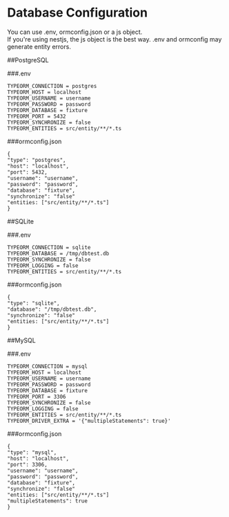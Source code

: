 Database Configuration
==========
You can use .env, ormconfig.json or a js object.    
If you're using nestjs, the js object is the best way. .env and ormconfig may generate entity errors. 

##PostgreSQL

###.env

```
TYPEORM_CONNECTION = postgres
TYPEORM_HOST = localhost
TYPEORM_USERNAME = username
TYPEORM_PASSWORD = password
TYPEORM_DATABASE = fixture
TYPEORM_PORT = 5432
TYPEORM_SYNCHRONIZE = false
TYPEORM_ENTITIES = src/entity/**/*.ts
```

###ormconfig.json

```
{
"type": "postgres",
"host": "localhost",
"port": 5432,
"username": "username",
"password": "password",
"database": "fixture",
"synchronize": "false"
"entities: ["src/entity/**/*.ts"]
}
```

##SQLite

###.env

```
TYPEORM_CONNECTION = sqlite
TYPEORM_DATABASE = /tmp/dbtest.db
TYPEORM_SYNCHRONIZE = false
TYPEORM_LOGGING = false
TYPEORM_ENTITIES = src/entity/**/*.ts
```

###ormconfig.json
```
{
"type": "sqlite",
"database": "/tmp/dbtest.db",
"synchronize": "false"
"entities: ["src/entity/**/*.ts"]
}
```


##MySQL

###.env

```
TYPEORM_CONNECTION = mysql
TYPEORM_HOST = localhost
TYPEORM_USERNAME = username
TYPEORM_PASSWORD = password
TYPEORM_DATABASE = fixture
TYPEORM_PORT = 3306
TYPEORM_SYNCHRONIZE = false
TYPEORM_LOGGING = false
TYPEORM_ENTITIES = src/entity/**/*.ts
TYPEORM_DRIVER_EXTRA = '{"multipleStatements": true}'
```

###ormconfig.json

```
{
"type": "mysql",
"host": "localhost",
"port": 3306,
"username": "username",
"password": "password",
"database": "fixture",
"synchronize": "false"
"entities: ["src/entity/**/*.ts"]
"multipleStatements": true
}
```

